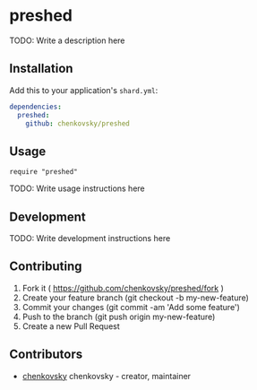 # preshed

TODO: Write a description here

## Installation

Add this to your application's `shard.yml`:

```yaml
dependencies:
  preshed:
    github: chenkovsky/preshed
```

## Usage

```crystal
require "preshed"
```

TODO: Write usage instructions here

## Development

TODO: Write development instructions here

## Contributing

1. Fork it ( https://github.com/chenkovsky/preshed/fork )
2. Create your feature branch (git checkout -b my-new-feature)
3. Commit your changes (git commit -am 'Add some feature')
4. Push to the branch (git push origin my-new-feature)
5. Create a new Pull Request

## Contributors

- [chenkovsky](https://github.com/chenkovsky) chenkovsky - creator, maintainer
